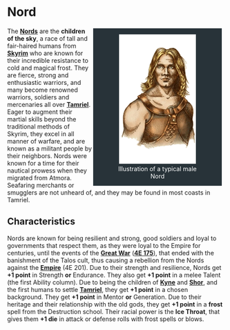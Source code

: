 # Nord

<div style="float: right; margin-right: 1%; background: #283339; border: 2px white solid;">
	<figure>
		<center><img src="/uploads/images/races/nord.png" height="300" alt="Nord">
		<figcaption style="color:white; margin-left: 2%; margin-right: 2%;">Illustration of a typical male Nord</figcaption></center>
	</figure>
</div>

The **[Nords](https://en.uesp.net/wiki/Lore:Nord)** are the **children of the sky**, a race of tall and fair-haired humans from **[Skyrim](https://en.uesp.net/wiki/Lore:Skyrim)** who are known for their incredible resistance to cold and magical frost. They are fierce, strong and enthusiastic warriors, and many become renowned warriors, soldiers and mercenaries all over **[Tamriel](https://en.uesp.net/wiki/Lore:Tamriel)**. Eager to augment their martial skills beyond the traditional methods of Skyrim, they excel in all manner of warfare, and are known as a militant people by their neighbors. Nords were known for a time for their nautical prowess when they migrated from Atmora. Seafaring merchants or smugglers are not unheard of, and they may be found in most coasts in Tamriel.

## Characteristics
Nords are known for being resilient and strong, good soldiers and loyal to governments that respect them, as they were loyal to the Empire for centuries, until the events of the **[Great War](https://en.uesp.net/wiki/Lore:Great_War)** (**[4E 175](https://en.uesp.net/wiki/Lore:Fourth_Era)**), that ended with the banishment of the Talos cult, thus causing a rebellion from the Nords against the **[Empire](https://en.uesp.net/wiki/Lore:Empire)** (4E 201). Due to their strength and resilience, Nords get **+1 point** in Strength **or** Endurance. They also get **+1 point** in a melee Talent (the first Ability column). Due to being the children of **[Kyne](https://en.uesp.net/wiki/Lore:Kyne)** and **[Shor](https://en.uesp.net/wiki/Lore:Shor)**, and the first humans to settle **[Tamriel](https://en.uesp.net/wiki/Lore:Tamriel)**, they get **+1 point** in a chosen background. They get **+1 point** in Mentor **or** Generation. Due to their heritage and their relationship with the old gods, they get **+1 point** in a **frost** spell from the Destruction school. Their racial power is the **Ice Throat**, that gives them **+1 die** in attack or defense rolls with frost spells or blows.